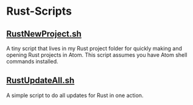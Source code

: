 # Rust-Scripts

## [RustNewProject.sh](RustNewProject.sh)

A tiny script that lives in my Rust project folder for quickly making and
opening Rust projects in Atom.  This script assumes you have Atom shell commands
installed.

## [RustUpdateAll.sh](RustUpdateAll.sh)
A simple script to do all updates for Rust in one action.

